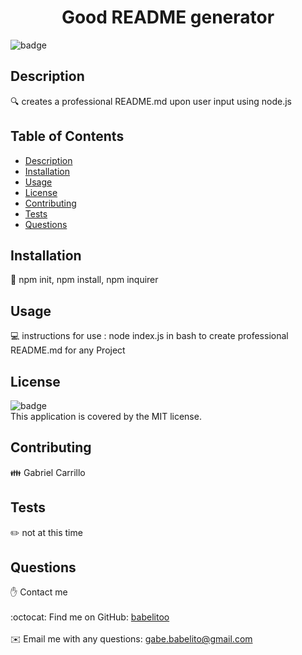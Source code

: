 
<h1 align="center">Good README generator</h1>

![badge](https://img.shields.io/badge/license-MIT-brightgreen)<br />
## Description
🔍 creates a professional README.md upon user input using node.js
## Table of Contents
- [Description](#description)
- [Installation](#installation)
- [Usage](#usage)
- [License](#license)
- [Contributing](#contributing)
- [Tests](#tests)
- [Questions](#questions)
## Installation
💾 npm init, npm install, npm inquirer
## Usage
💻 instructions for use : node index.js in bash to create professional README.md for any Project
## License
![badge](https://img.shields.io/badge/license-MIT-brightgreen)
<br />
This application is covered by the MIT license. 
## Contributing
👪 Gabriel Carrillo
## Tests
✏️ not at this time
## Questions
✋ Contact me<br />
<br />
:octocat: Find me on GitHub: [babelitoo](https://github.com/babelitoo)<br />
<br />
✉️ Email me with any questions: gabe.babelito@gmail.com<br /><br />